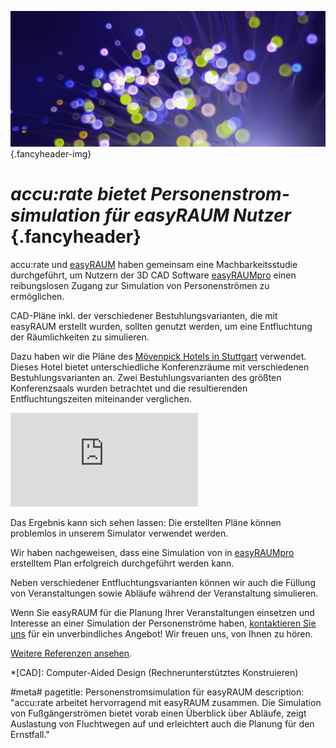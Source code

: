 ![](/img/accurate-bild-3.jpg) {.fancyheader-img}
# *accu:rate bietet Per&shy;sonen&shy;strom&shy;simulation für easyRAUM Nutzer*  {.fancyheader}


accu:rate und [easyRAUM](http://easyraum.de/) haben gemeinsam eine Machbarkeitsstudie durchgeführt, um Nutzern der 3D CAD Software [easy&shy;RAUM&shy;pro](http://easyraum.de/de-easyraum) einen reibungslosen Zugang zur Simulation von  Personenströmen zu ermöglichen.

CAD-Pläne inkl. der verschiedener Bestuhlungsvarianten, die mit easyRAUM erstellt wurden, sollten genutzt werden, um eine Entfluchtung der Räumlichkeiten zu simulieren.

Dazu haben wir die Pläne des [Mövenpick Hotels in Stuttgart](http://www.moevenpick-hotels.com/en/europe/germany/stuttgart/hotel-stuttgart-airport/meetings/meeting-rooms/) verwendet.
Dieses Hotel bietet unterschiedliche Konferenzräume mit verschiedenen Bestuhlungsvarianten an.
Zwei Bestuhlungsvarianten des größten Konferenzsaals wurden betrachtet und die resultierenden Entfluchtungszeiten miteinander verglichen. 

<div class='embed-container'><iframe src='https://www.youtube.com/embed/gTq3VuSZa9I?rel=0' frameborder='0' allowfullscreen></iframe></div>

Das Ergebnis kann sich sehen lassen: Die erstellten Pläne können problemlos in unserem Simulator verwendet werden.

Wir haben nachgeweisen, dass eine Simulation von in [easy&shy;RAUM&shy;pro](http://easyraum.de/de-easyraum) erstelltem Plan erfolgreich durchgeführt werden kann.

Neben verschiedener Entfluchtungsvarianten können wir auch die Füllung von Veranstaltungen sowie Abläufe während der Veranstaltung simulieren. 

Wenn Sie easyRAUM für die Planung Ihrer Veranstaltungen einsetzen und Interesse an einer Simulation der Personenströme haben, [kontaktieren Sie uns](kontakt) für ein unverbindliches Angebot! Wir freuen uns, von Ihnen zu hören.

[Weitere Referenzen ansehen](referenzen).



*[CAD]: Computer-Aided Design (Rechnerunterstütztes Konstruieren)

#meta#
pagetitle: Personenstromsimulation für easyRAUM
description: "accu:rate arbeitet hervorragend mit easyRAUM zusammen. Die Simulation von Fußgängerströmen bietet vorab einen Überblick über Abläufe, zeigt Auslastung von Fluchtwegen auf und erleichtert auch die Planung für den Ernstfall."
